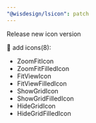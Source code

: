 ```yaml
---
"@wisdesign/lsicon": patch
---
```


Release new icon version

🚀 add icons(8):

  - ZoomFitIcon
  - ZoomFitFilledIcon
  - FitViewIcon
  - FitViewFilledIcon
  - ShowGridIcon
  - ShowGridFilledIcon
  - HideGridIcon
  - HideGridFilledIcon

